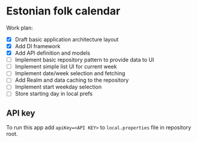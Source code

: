 # Estonian folk calendar

Work plan: 

- [x] Draft basic application architecture layout
- [x] Add DI framework
- [x] Add API definition and models
- [ ] Implement basic repository pattern to provide data to UI
- [ ] Implement simple list UI for current week
- [ ] Implement date/week selection and fetching
- [ ] Add Realm and data caching to the repository
- [ ] Implement start weekday selection
- [ ] Store starting day in local prefs

## API key

To run this app add `apiKey=<API KEY>` to `local.properties` file in repository root.